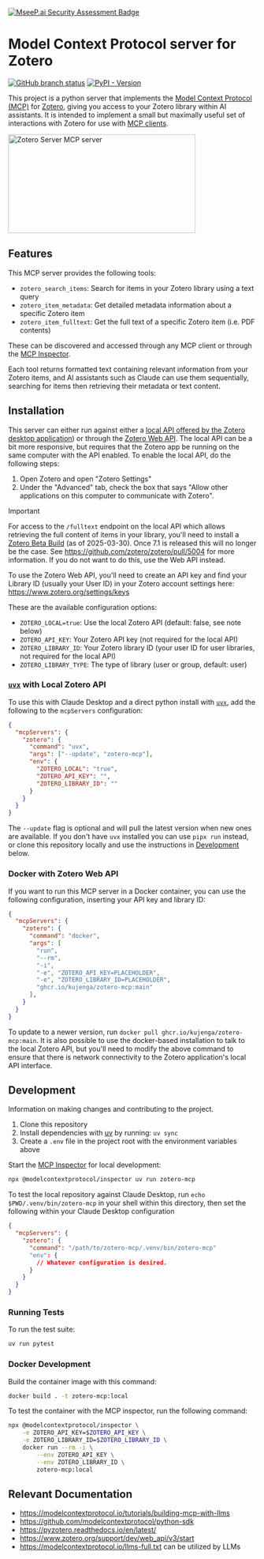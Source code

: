 [![MseeP.ai Security Assessment Badge](https://mseep.net/pr/kujenga-zotero-mcp-badge.png)](https://mseep.ai/app/kujenga-zotero-mcp)

# Model Context Protocol server for Zotero

[![GitHub branch status](https://img.shields.io/github/check-runs/kujenga/zotero-mcp/main)](https://github.com/kujenga/zotero-mcp/actions)
[![PyPI - Version](https://img.shields.io/pypi/v/zotero-mcp)](https://pypi.org/project/zotero-mcp/)

This project is a python server that implements the [Model Context Protocol (MCP)](https://modelcontextprotocol.io/introduction) for [Zotero](https://www.zotero.org/), giving you access to your Zotero library within AI assistants. It is intended to implement a small but maximally useful set of interactions with Zotero for use with [MCP clients](https://modelcontextprotocol.io/clients).

<a href="https://glama.ai/mcp/servers/jknz38ntu4">
  <img width="380" height="200" src="https://glama.ai/mcp/servers/jknz38ntu4/badge" alt="Zotero Server MCP server" />
</a>

## Features

This MCP server provides the following tools:

- `zotero_search_items`: Search for items in your Zotero library using a text query
- `zotero_item_metadata`: Get detailed metadata information about a specific Zotero item
- `zotero_item_fulltext`: Get the full text of a specific Zotero item (i.e. PDF contents)

These can be discovered and accessed through any MCP client or through the [MCP Inspector](https://modelcontextprotocol.io/docs/tools/inspector).

Each tool returns formatted text containing relevant information from your Zotero items, and AI assistants such as Claude can use them sequentially, searching for items then retrieving their metadata or text content.

## Installation

This server can either run against either a [local API offered by the Zotero desktop application](https://groups.google.com/g/zotero-dev/c/ElvHhIFAXrY/m/fA7SKKwsAgAJ)) or through the [Zotero Web API](https://www.zotero.org/support/dev/web_api/v3/start). The local API can be a bit more responsive, but requires that the Zotero app be running on the same computer with the API enabled. To enable the local API, do the following steps:

1. Open Zotero and open "Zotero Settings"
1. Under the "Advanced" tab, check the box that says "Allow other applications on this computer to communicate with Zotero".

> [!IMPORTANT]
> For access to the `/fulltext` endpoint on the local API which allows retrieving the full content of items in your library, you'll need to install a [Zotero Beta Build](https://www.zotero.org/support/beta_builds) (as of 2025-03-30). Once 7.1 is released this will no longer be the case. See https://github.com/zotero/zotero/pull/5004 for more information. If you do not want to do this, use the Web API instead.

To use the Zotero Web API, you'll need to create an API key and find your Library ID (usually your User ID) in your Zotero account settings here: <https://www.zotero.org/settings/keys>

These are the available configuration options:

- `ZOTERO_LOCAL=true`: Use the local Zotero API (default: false, see note below)
- `ZOTERO_API_KEY`: Your Zotero API key (not required for the local API)
- `ZOTERO_LIBRARY_ID`: Your Zotero library ID (your user ID for user libraries, not required for the local API)
- `ZOTERO_LIBRARY_TYPE`: The type of library (user or group, default: user)

### [`uvx`](https://docs.astral.sh/uv/getting-started/installation/) with Local Zotero API

To use this with Claude Desktop and a direct python install with [`uvx`](https://docs.astral.sh/uv/getting-started/installation/), add the following to the `mcpServers` configuration:

```json
{
  "mcpServers": {
    "zotero": {
      "command": "uvx",
      "args": ["--update", "zotero-mcp"],
      "env": {
        "ZOTERO_LOCAL": "true",
        "ZOTERO_API_KEY": "",
        "ZOTERO_LIBRARY_ID": ""
      }
    }
  }
}
```

The `--update` flag is optional and will pull the latest version when new ones are available. If you don't have `uvx` installed you can use `pipx run` instead, or clone this repository locally and use the instructions in [Development](#development) below.

### Docker with Zotero Web API

If you want to run this MCP server in a Docker container, you can use the following configuration, inserting your API key and library ID:

```json
{
  "mcpServers": {
    "zotero": {
      "command": "docker",
      "args": [
        "run",
        "--rm",
        "-i",
        "-e", "ZOTERO_API_KEY=PLACEHOLDER",
        "-e", "ZOTERO_LIBRARY_ID=PLACEHOLDER",
        "ghcr.io/kujenga/zotero-mcp:main"
      ],
    }
  }
}
```

To update to a newer version, run `docker pull ghcr.io/kujenga/zotero-mcp:main`. It is also possible to use the docker-based installation to talk to the local Zotero API, but you'll need to modify the above command to ensure that there is network connectivity to the Zotero application's local API interface.

## Development

Information on making changes and contributing to the project.

1. Clone this repository
1. Install dependencies with [uv](https://docs.astral.sh/uv/) by running: `uv sync`
1. Create a `.env` file in the project root with the environment variables above

Start the [MCP Inspector](https://modelcontextprotocol.io/docs/tools/inspector) for local development:

```bash
npx @modelcontextprotocol/inspector uv run zotero-mcp
```

To test the local repository against Claude Desktop, run `echo $PWD/.venv/bin/zotero-mcp` in your shell within this directory, then set the following within your Claude Desktop configuration
```json
{
  "mcpServers": {
    "zotero": {
      "command": "/path/to/zotero-mcp/.venv/bin/zotero-mcp"
      "env": {
        // Whatever configuration is desired.
      }
    }
  }
}
```

### Running Tests

To run the test suite:

```bash
uv run pytest
```

### Docker Development

Build the container image with this command:

```sh
docker build . -t zotero-mcp:local
```

To test the container with the MCP inspector, run the following command:

```sh
npx @modelcontextprotocol/inspector \
    -e ZOTERO_API_KEY=$ZOTERO_API_KEY \
    -e ZOTERO_LIBRARY_ID=$ZOTERO_LIBRARY_ID \
    docker run --rm -i \
        --env ZOTERO_API_KEY \
        --env ZOTERO_LIBRARY_ID \
        zotero-mcp:local
```

## Relevant Documentation

- https://modelcontextprotocol.io/tutorials/building-mcp-with-llms
- https://github.com/modelcontextprotocol/python-sdk
- https://pyzotero.readthedocs.io/en/latest/
- https://www.zotero.org/support/dev/web_api/v3/start
- https://modelcontextprotocol.io/llms-full.txt can be utilized by LLMs
